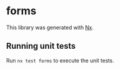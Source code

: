 # forms

This library was generated with [Nx](https://nx.dev).

## Running unit tests

Run `nx test forms` to execute the unit tests.
